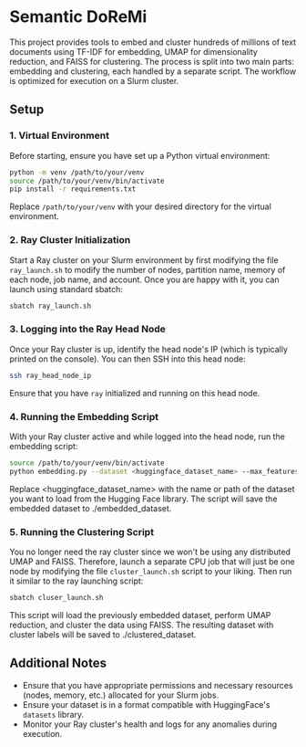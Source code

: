 # Semantic DoReMi

This project provides tools to embed and cluster hundreds of millions of text documents using TF-IDF for embedding, UMAP for dimensionality reduction, and FAISS for clustering. The process is split into two main parts: embedding and clustering, each handled by a separate script. The workflow is optimized for execution on a Slurm cluster.

## Setup

### 1. Virtual Environment

Before starting, ensure you have set up a Python virtual environment:

```bash
python -m venv /path/to/your/venv
source /path/to/your/venv/bin/activate
pip install -r requirements.txt
```

Replace `/path/to/your/venv` with your desired directory for the virtual environment.

### 2. Ray Cluster Initialization

Start a Ray cluster on your Slurm environment by first modifying the file `ray_launch.sh` to modify the number of nodes, partition name, memory of each node, job name, and account. Once you are happy with it, you can launch using standard sbatch:

```bash
sbatch ray_launch.sh
```

### 3. Logging into the Ray Head Node

Once your Ray cluster is up, identify the head node's IP (which is typically printed on the console). You can then SSH into this head node:

```bash
ssh ray_head_node_ip
```

Ensure that you have `ray` initialized and running on this head node.

### 4. Running the Embedding Script

With your Ray cluster active and while logged into the head node, run the embedding script:

```bash
source /path/to/your/venv/bin/activate
python embedding.py --dataset <huggingface_dataset_name> --max_features <max_features_for_tfidf>
```

Replace <huggingface_dataset_name> with the name or path of the dataset you want to load from the Hugging Face library. The script will save the embedded dataset to ./embedded_dataset.

### 5. Running the Clustering Script

You no longer need the ray cluster since we won't be using any distributed UMAP and FAISS. Therefore, launch a separate CPU job that will just be one node by modifying the file `cluster_launch.sh` script to your liking. Then run it similar to the ray launching script:

```bash
sbatch cluser_launch.sh
```

This script will load the previously embedded dataset, perform UMAP reduction, and cluster the data using FAISS. The resulting dataset with cluster labels will be saved to ./clustered_dataset.

## Additional Notes

- Ensure that you have appropriate permissions and necessary resources (nodes, memory, etc.) allocated for your Slurm jobs.
- Ensure your dataset is in a format compatible with HuggingFace's `datasets` library.
- Monitor your Ray cluster's health and logs for any anomalies during execution.
